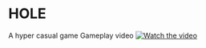 # HOLE
 A hyper casual game
 Gameplay video
[![Watch the video](https://i.imgur.com/vKb2F1B.png)](https://youtu.be/0JOAizLrxMA)
